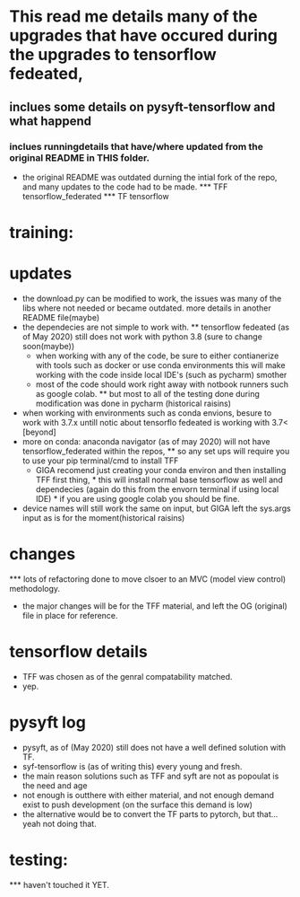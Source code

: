 # This read me details many of the upgrades that have occured during the upgrades to tensorflow fedeated,
## inclues some details on pysyft-tensorflow and what happend
### inclues runningdetails that have/where updated from the original README in THIS folder.
* the original README was outdated durning the intial fork of the repo, and many updates to the code had to be made.
*** TFF tensorflow_federated
*** TF tensorflow

# training:
# updates
* the download.py can be modified to work, the issues was many of the libs where not needed
	or became outdated. more details in another README file(maybe)
* the dependecies are not simple to work with.
	** tensorflow fedeated (as of May 2020) still does not work with python 3.8 (sure to change soon(maybe))
	* when working with any of the code, be sure to either contianerize with tools such as docker or use conda environments
		this  will make working with the code inside local IDE's (such as pycharm) smother
	* most of the code should work right away with notbook runners such as google colab.
	** but most to all of the testing done during modification was done in pycharm (historical raisins)
* when working with environments such as conda envions, besure to work with 3.7.x untill notic about tensorflo fedeated is working with 3.7< [beyond]
* more on conda: anaconda navigator (as of may 2020) will not have tensorflow_federated within the repos,
	** so any set ups will require you to use your pip terminal/cmd to install TFF
	*    GIGA recomend just creating your conda environ and then installing TFF first thing, 
		* this will install normal base tensorflow as well and dependecies (again do this from the envorn terminal if using local IDE)
		* if you are using google colab you should be fine.
* device names will still work the same on input, but GIGA left the sys.args input as is for the moment(historical raisins)

# changes
*** lots of refactoring done to move clsoer to an MVC (model view control) methodology.
* the major changes will be for the TFF material, and left the OG (original) file in place for reference.


# tensorflow details
* TFF was chosen as of the genral compatability matched.
* yep.

# pysyft log
* pysyft, as of (May 2020) still does not have a well defined solution with TF.
* syf-tensorflow is (as of writing this) every young and fresh.
* the main reason solutions such as TFF and syft are not as popoulat is the need and age
* not enough is outthere with either material, and not enough demand exist to push development (on the surface this demand is low)
* the alternative would be to convert the TF parts to pytorch, but that... yeah not doing that.


# testing:
*** haven't touched it YET.
